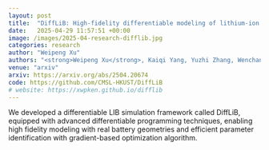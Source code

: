 ```yaml
---
layout: post
title:  "DiffLiB: High-fidelity differentiable modeling of lithium-ion batteries and efficient gradient-based parameter identification"
date:   2025-04-29 11:57:51 +00:00
image: /images/2025-04-research-difflib.jpg
categories: research
author: "Weipeng Xu"
authors: "<strong>Weipeng Xu</strong>, Kaiqi Yang, Yuzhi Zhang, Wenchang Zhang, Shichao Sun, Sheng Mao, Tianju Xue"
venue: "arxiv"
arxiv: https://arxiv.org/abs/2504.20674
code: https://github.com/CMSL-HKUST/DiffLiB
# website: https://xwpken.github.io/difflib
---
```

We developed a differentiable LIB simulation framework called DiffLiB, equipped with advanced differentiable programming techniques, enabling high fidelity modeling with real battery geometries and efficient parameter identification with gradient-based optimization algorithm.